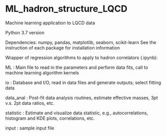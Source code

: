 # ML_hadron_structure_LQCD
Machine learning application to LQCD data

Python 3.7 version

Dependencies: 
 numpy, pandas, matplotlib, seaborn, scikit-learn 
 See the instruction of each package for installation information


Wrapper of regression algorithms to apply to hadron correlators (.ipynb): 

  ML : Main file to read in the parameters and perform data fits, 
      call to machine learning algorithm kernels
      
  io : Database and I/O, 
      read in data files and generate outputs;
      select fitting data

  data_anal : Post-fit data analysis routines, 
              estimate effective masses, 3pt v.s. 2pt data ratios, etc.
              
  statistic : Estimate and visualize data statistic, 
              e.g., autocorrelations, histogram and KDE plots, correlations, etc. 
        
  input : sample input file 
